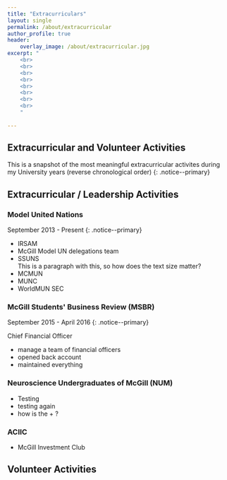 ```yaml
---
title: "Extracurriculars"
layout: single
permalink: /about/extracurricular
author_profile: true
header:
    overlay_image: /about/extracurricular.jpg
excerpt: "
    <br>
    <br>
    <br>
    <br>
    <br>
    <br> 
    <br>
    <br>
    "
    
---
```


## Extracurricular and Volunteer Activities 

<!--
    (last year) 
    MSBR (finance)
    NUM
    focus group for TLS 
    drivesafe 
    Model UN (for everything)
    ACIIC , McGill Investment Club 
    McGill Delegation Team for Model UN
    
    Third Year
    drivesafe 
    McGill Robotics 
    MEDLIFE 
    
    Second Year
    McGill Robotics 
    IRSAM member 
    making waves, SUS peer tutors 
    First Year
    RVC President 
    Making Waves 
    Lifeguard / Aquatic Instructor 
    DECA 

-->

This is a snapshot of the most meaningful extracurricular activites during my University years (reverse chronological order)
{: .notice--primary}

## Extracurricular / Leadership Activities 

### Model United Nations 
September 2013 - Present
{: .notice--primary}
  * IRSAM 
  * McGill Model UN delegations team
  * SSUNS <br>
    This is a paragraph with this, so how does the text size matter? 
  * MCMUN
  * MUNC 
  * WorldMUN SEC 
  
### McGill Students' Business Review (MSBR)
September 2015 - April 2016 
{: .notice--primary}

Chief Financial Officer
 - manage a team of financial officers
 - opened back account 
 - maintained everything 
 
### Neuroscience Undergraduates of McGill (NUM)
  + Testing 
  + testing again 
  + how is the + ? 
  
### ACIIC 
 * McGill Investment Club 
  
## Volunteer Activities
